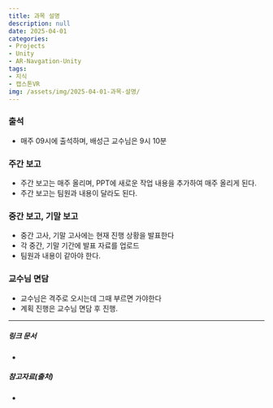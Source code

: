 ```yaml
---
title: 과목 설명
description: null
date: 2025-04-01
categories:
- Projects
- Unity
- AR-Navgation-Unity
tags:
- 지식
- 캡스톤VR
img: /assets/img/2025-04-01-과목-설명/
---
```

### 출석
- 매주 09시에 출석하며, 배성근 교수님은 9시 10분

### 주간 보고
- 주간 보고는 매주 올리며, PPT에 새로운 작업 내용을 추가하여 매주 올리게 된다.
- 주간 보고는 팀원과 내용이 달라도 된다.

### 중간 보고, 기말 보고
- 중간 고사, 기말 고사에는 현재 진행 상황을 발표한다
- 각 중간, 기말 기간에 발표 자료를 업로드
- 팀원과 내용이 같아야 한다.

### 교수님 면담
- 교수님은 격주로 오시는데 그때 부르면 가야한다
- 계획 진행은 교수님 면담 후 진행.

---
##### 링크 문서
- 
##### 참고자료(출처)
-



